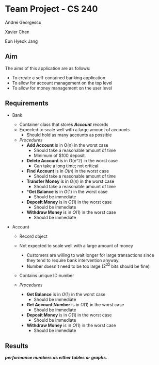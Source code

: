 # Team Project - CS 240

Andrei Georgescu

Xavier Chen

Eun Hyeok Jang

## Aim

The aims of this application are as follows:

- To create a self-contained banking application.
- To allow for account management on the top level
- To allow for money management on the user level

## Requirements

- Bank

  - Container class that stores ***Account*** records
  - Expected to scale well with a large amount of accounts
    - Should hold as many accounts as possible
  - *Procedures*
    - **Add Account** is in O(n) in the worst case
      - Should take a reasonable amount of time
      - Minimum of $100 deposit.
    - **Delete Account** is in O(n^2) in the worst case
      - Can take a long time; not critical
    - **Find Account** is in $O(n)$ in the worst case
      - Should take a reasonable amount of time
    - **Transfer Money** is in $O(n)$ in the worst case
      - Should take a reasonable amount of time
    - ***Get Balance** is in $O(1)$ in the worst case
      - Should be immediate
    - **Deposit Money** is in $O(1)$ in the worst case
      - Should be immediate
    - **Withdraw Money** is in $O(1)$ in the worst case
      - Should be immediate

- Account

  - Record object

  - Not expected to scale well with a large amount of money

    - Customers are willing to wait longer for large transactions since they tend to require bank intervention anyway.
    - Number doesn't need to be too large ($2^{32}$ bits should be fine)

  - Contains unique ID number

  - *Procedures*

    - **Get Balance** is in $O(1)$ in the worst case
      - Should be immediate
    - **Get Account Number** is in $O(1)$ in the worst case
      - Should be immediate
    - **Deposit Money** is in $O(1)$ in the worst case
      - Should be immediate
    - **Withdraw Money** is in $O(1)$ in the worst case
      - Should be immediate

## Results

***performance numbers as either tables or graphs.***
